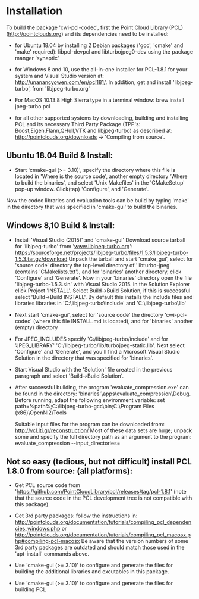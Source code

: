 
Installation
============

To build the package 'cwi-pcl-codec', first the Point Cloud Library (PCL) (http://pointclouds.org)
and its dependencies need to be installed:  

* for Ubuntu 18.04 by installing 2 Debian packages ('gcc', 'cmake' and 'make' required):
  libpcl-devpcl and libturbojpeg0-dev using the package manger 'synaptic'

* for Windows 8 and 10, use the all-in-one installer for PCL-1.8.1 for your system and Visual Studio version
  at: http://unanancyowen.com/en/pcl181/. In addition, get and install 'libjpeg-turbo', from 'libjpeg-turbo.org'

* For MacOS 10.13.8 High Sierra type in a terminal window: brew install jpeg-turbo pcl

* for all other supported systems by downloading, building and installing PCL
  and its necessary Third Party Package (TPP's: Boost,Eigen,Flann,QHull,VTK and libjpeg-turbo) as described at:
  http://pointclouds.org/downloads -> 'Compiling from source'.


Ubuntu 18.04 Build & Install:
-----------------------------

* Start 'cmake-gui (>= 3.10)', specify the directory where this file is located in 'Where is the source code',
  another empty directory 'Where to build the binaries', and select 'Unix Makefiles' in the 'CMakeSetup'
  pop-up window. Click(tap) 'Configure', and 'Generate'.

Now the codec libraries and evaluation tools can be build by typing 'make' in the directory
that was specified in 'cmake-gui' to build the binaries.

 Windows 8,10 Build & Install:
-----------------------------------

* Install 'Visual Studio (2015)' and 'cmake-gui'
  Download source tarball for 'libjpeg-turbo' from 'www.libjpeg-turbo.org':
  https://sourceforge.net/projects/libjpeg-turbo/files/1.5.3/libjpeg-turbo-1.5.3.tar.gz/download
  Unpack the tarball and start 'cmake_gui', select for 'source code' directory the top-level directory
  of 'libturbo-jpeg' (contains 'CMakelists.txt'), and for 'binaries' another directory, click 'Configure' and 'Generate'.
  Now in your 'binaries' directory open the file 'libjpeg-turbo-1.5.3.sln' with Visual Studio 2015.
  In the Solution Explorer click Project 'INSTALL'.
  Select Build->Build Solution, if this is successful  select 'Build->Build INSTALL'.
  By default this installs the include files and libraries libraries in 'C:\libjpeg-turbo\include' and
  'C:\libjpeg-turbo\lib'

* Next start 'cmake-gui', select for 'source code' the directory 'cwi-pcl-codec' (where this file INSTALL.md
  is located), and for 'binaries' another (empty) directory

* For JPEG_INCLUDES specify 'C:/libjpeg-turbo/include' and for 'JPEG_LIBRARY'
  'C:/libjpeg-turbo/lib/turbojpeg-static.lib'.
  Next select 'Configure' and 'Generate', and you'll find a Microsoft Visual Studio Solution
  in the directory that was specified for 'binaries'.

* Start Visual Studio with the 'Solution' file created in the previous paragraph and select 'Build->Build Solution'.

* After successful building, the program 'evaluate_compression.exe' can be found in the directory:
 'binaries'\apps\evaluate_compression\Debug.
  Before running, adapt the following environment variable:
  set path=%path%;C:\libjpeg-turbo-gcc\bin;C:\Program Files (x86)\OpenNI2\Tools

  Suitable input files for the program can be downloaded from: http://vcl.iti.gr/reconstruction/
  Most of these data sets are huge; unpack some and specify the full directory path as an argument
  to the program:
  evaluate_compression --input_directories=<full path to directory with datafiles>

Not so easy (tedious, but not difficult) install PCL 1.8.0 from source: (all platforms):
----------------------------------------------------------------------------------------

* Get PCL source code from 'https://github.com/PointCloudLibrary/pcl/releases/tag/pcl-1.8.1'
  (note that the source code in the PCL development tree is not compatible with this package).

* Get 3rd party packages:
  follow the instructions in: http://pointclouds.org/documentation/tutorials/compiling_pcl_dependencies_windows.php
  or http://pointclouds.org/documentation/tutorials/compiling_pcl_macosx.php#compiling-pcl-macosx
  Be aware that the version numbers of some 3rd party packages are outdated and should match those used in the
  'apt-install' commands above.

* Use 'cmake-gui (>= 3.10)' to configure and generate the files for building the additional
  libraries and excutables in this package.

* Use 'cmake-gui (>= 3.10)' to configure and generate the files for building PCL

